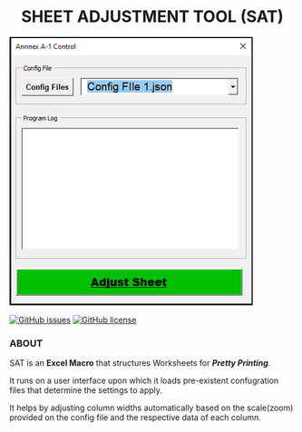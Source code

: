<center><h1>SHEET ADJUSTMENT TOOL (SAT)</h1></center>

<img src="https://github.com/The-Nuvo-Group/Excel-Tools/blob/version1/img/SAT.PNG" alt="Sheet Adjustment Tool - UI Picture">

[![GitHub issues](https://img.shields.io/github/issues/The-Nuvo-Group/Excel-Tools)](https://github.com/The-Nuvo-Group/Excel-Tools/issues)
[![GitHub license](https://img.shields.io/github/license/The-Nuvo-Group/Excel-Tools)](https://github.com/The-Nuvo-Group/Excel-Tools/blob/main/LICENSE)

### ABOUT
SAT is an **Excel Macro** that structures Worksheets for ***Pretty Printing***.

It runs on a user interface upon which it loads pre-existent   confugration files that determine the settings to apply.

It helps by adjusting column widths automatically based on the scale(zoom) provided on the config file and the respective data of each column.

